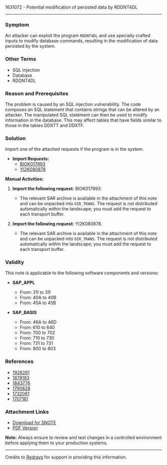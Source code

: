1631072 - Potential modification of persisted data by RDDNT4DL

---

### **Symptom**
An attacker can exploit the program `RDDNT4DL` and use specially crafted inputs to modify database commands, resulting in the modification of data persisted by the system.

### **Other Terms**
- SQL injection
- Database
- RDDNT4DL

### **Reason and Prerequisites**
The problem is caused by an SQL injection vulnerability. The code composes an SQL statement that contains strings that can be altered by an attacker. The manipulated SQL statement can then be used to modify information in the database. This may affect tables that have fields similar to those in the tables DDXTT and DDXTF.

### **Solution**
Import one of the attached requests if the program is in the system.

- **Import Requests:**
  - [BIOK017993](https://me.sap.com/sap/support/sapnotes/public/services/attachment.htm?iv_key=012003146900000327612011&iv_version=0001&iv_guid=827C0264B3914B4DBB99B9A19F38BD90)
  - [YI2K080878](https://me.sap.com/sap/support/sapnotes/public/services/attachment.htm?iv_key=012003146900000327612011&iv_version=0001&iv_guid=C07ACD87E3E0F94E87B77EC41C37B3F6)

**Manual Activities:**
1. **Import the following request:** BIOK017993.
   - The relevant SAR archive is available in the attachment of this note and can be unpacked into `DIR_TRANS`. The request is not distributed automatically within the landscape; you must add the request to each transport buffer.
   
2. **Import the following request:** YI2K080878.
   - The relevant SAR archive is available in the attachment of this note and can be unpacked into `DIR_TRANS`. The request is not distributed automatically within the landscape; you must add the request to each transport buffer.

### **Validity**
This note is applicable to the following software components and versions:

- **SAP_APPL**
  - From: 31I to 31I
  - From: 40A to 40B
  - From: 45A to 45B

- **SAP_BASIS**
  - From: 46A to 46D
  - From: 610 to 640
  - From: 700 to 702
  - From: 710 to 730
  - From: 731 to 731
  - From: 800 to 803

### **References**
- [1926261](https://me.sap.com/notes/1926261)
- [1878193](https://me.sap.com/notes/1878193)
- [1843776](https://me.sap.com/notes/1843776)
- [1790828](https://me.sap.com/notes/1790828)
- [1732061](https://me.sap.com/notes/1732061)
- [1707161](https://me.sap.com/notes/1707161)

### **Attachment Links**
- [Download for SNOTE](https://notesdownloads.sap.com/note/0040000009684262017)
- [PDF Version](https://userapps.support.sap.com/sap/support/sfm/notes/print/0001631072?language=en-US&token=D8A7E5F22C14067CAB0BE069A64127DC)

**Note:** Always ensure to review and test changes in a controlled environment before applying them to your production systems.

---

Credits to [Redrays](https://redrays.io) for support in providing this information.